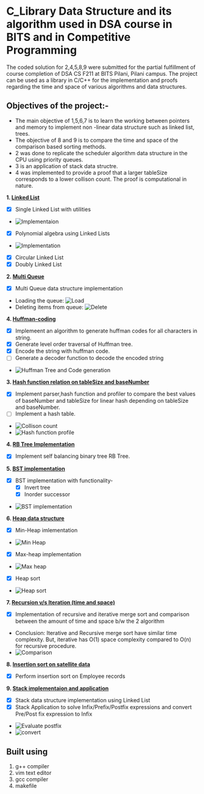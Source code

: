 # C_Library Data Structure and its algorithm used in DSA course in BITS and in Competitive Programming

The coded solution for 2,4,5,8,9 were submitted for the partial fulfillment of course completion of DSA CS F211 at BITS Pilani, Pilani campus. The project can be used as a library in C/C++ for the implementation and proofs regarding the time and space of various algorithms and data structures. 

## Objectives of the project:-

* The main objective of 1,5,6,7 is to learn the working between pointers and memory to implement non -linear data structure such as linked list, trees.
* The objective of 8 and 9 is to compare the time and space of the comparison based sorting methods.
* 2 was done to replicate the scheduler algorithm data structure in the CPU using priority queues.
* 3 is an application of stack data structre.
* 4 was implemented to provide a proof that a larger tableSize corresponds to a lower collison count. The proof is computational in nature.

**1. [Linked List](Linked%20List)**
  * [X] Single Linked List with utilities
  * ![Implementaion](Media/SLL_s.png)
  * [X] Polynomial algebra using Linked Lists
  * ![Implementation](Media/PLL_s.png)
  * [X] Circular Linked List
  * [X] Doubly Linked List

**2. [Multi Queue](Multi%20Queue)**
  * [X] Multi Queue data structure implementation
  * Loading the queue: ![Load](Media/MQ_s.png)
  * Deleting items from queue: ![Delete](Media/MQ_s1.png)
  
**4. [Huffman-coding](Huffman%20-%20Coding)**
 * [X] Implemeent an algorithm to generate huffman codes for all characters in string.
 * [X] Generate level order traversal of Huffman tree.
 * [X] Encode the string with huffman code.
 * [ ] Generate a decoder function to decode the encoded string
 * ![Huffman Tree and Code generation](Media/HC1.png)
 
**3. [Hash function relation on tableSize and baseNumber](Best%20Hash%20Function)**
 * [X] Implement parser,hash function and profiler to compare the best values of baseNumber and tableSize for linear hash depending on tableSize and baseNumber.
 * [ ] Implement a hash table.
 * ![Collison count](Media/BHF_s.png)
 * ![Hash function profile](Media/BHF_s1.png)
 
**4. [RB Tree Implementation](RB%20Tree%20implementation)**
  * [X] Implement self balancing binary tree RB Tree.
 
**5. [BST implementation](BST%20implementation)**
  * [X] BST implementation with functionality-
    * [X] Invert tree
    * [X] Inorder successor
  * ![BST implementation](Media/BST_s1.png)
  
**6. [Heap data structure](Heap%20data%20structure)**
  * [X] Min-Heap imlementation
  * ![Min Heap](Media/H_s1.png)
  * [X] Max-heap implementation
  * ![Max heap](Media/H_s.png)
  * [X] Heap sort
  * ![Heap sort](Media/H_s2.png)
  
**7. [Recursion v/s Iteration (time and space)](Rec%20vs%20Iter%20Merge%20Sort%20(Time%20&%20Space))**
  * [X] Implementation of recursive and iterative merge sort and comparison between the amount of time and space b/w the 2 algorithm
  * Conclusion: Iterative and Recursive merge sort have similar time complexity. But, iterative has O(1) space complexity compared to O(n) for recursive procedure.
  * ![Comparison](Media/IR_s.png)

**8. [Insertion sort on satellite data](Insertion%20sort%20satellite%20data)**
  * [X] Perform insertion sort on Employee records
  
**9. [Stack implementaion and application](Stack+Application)**
  * [X] Stack data structure implementation using Linked List
  * [X] Stack Application to solve Infix/Prefix/Postfix expressions and convert Pre/Post fix expression to Infix
  * ![Evaluate postfix](Media/SA_s.png)
  * ![convert](Media/SA_s1.png)
  
## Built using
1. g++ compiler
2. vim text editor
3. gcc compiler
4. makefile

